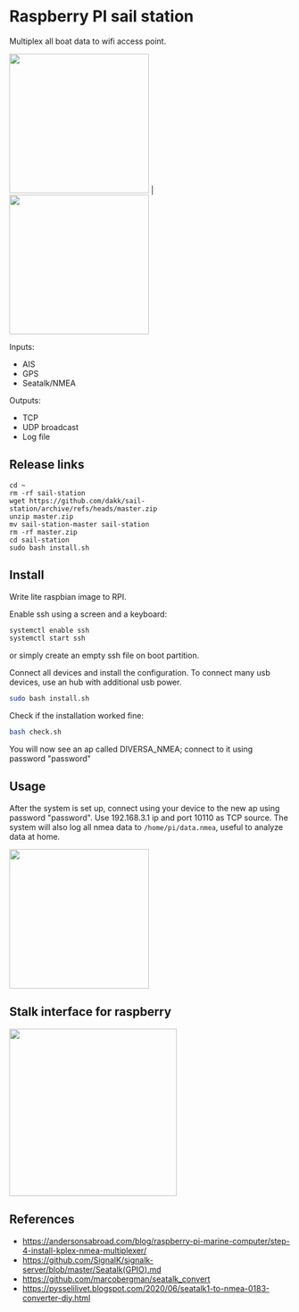 # Raspberry PI sail station

Multiplex all boat data to wifi access point.

<img src="https://user-images.githubusercontent.com/1060425/144998274-dc84c163-21de-4a79-884c-eac48d8ab764.jpg?s=150" height="250"> | <img src="https://user-images.githubusercontent.com/1060425/144998294-8879c9f1-f3ce-4b34-b867-25683005da76.jpg?s=150" height="250">

Inputs:
- AIS 
- GPS
- Seatalk/NMEA

Outputs:
- TCP
- UDP broadcast
- Log file


## Release links

```
cd ~
rm -rf sail-station
wget https://github.com/dakk/sail-station/archive/refs/heads/master.zip
unzip master.zip
mv sail-station-master sail-station
rm -rf master.zip
cd sail-station
sudo bash install.sh
```

## Install

Write lite raspbian image to RPI.

Enable ssh using a screen and a keyboard:

```bash
systemctl enable ssh
systemctl start ssh
```

or simply create an empty ssh file on boot partition.

Connect all devices and install the configuration. To connect many usb devices, use an hub with additional
usb power.

```bash
sudo bash install.sh
```

Check if the installation worked fine:

```bash
bash check.sh
```

You will now see an ap called DIVERSA_NMEA; connect to it using password "password"


## Usage

After the system is set up, connect using your device to the new ap using password "password". Use 192.168.3.1 ip and port 10110 as TCP source. 
The system will also log all nmea data to ```/home/pi/data.nmea```, useful to analyze data at home.

<img src="https://user-images.githubusercontent.com/1060425/144998326-00799f41-287e-4f48-927e-8e1be99fad2b.jpg" width="250px">


## Stalk interface for raspberry

<img src="https://user-images.githubusercontent.com/1060425/144998349-d8c1aecc-723a-491a-8f82-6e9ede4e8ee1.jpg" width="300px">


## References

- https://andersonsabroad.com/blog/raspberry-pi-marine-computer/step-4-install-kplex-nmea-multiplexer/
- https://github.com/SignalK/signalk-server/blob/master/Seatalk(GPIO).md
- https://github.com/marcobergman/seatalk_convert
- https://pysselilivet.blogspot.com/2020/06/seatalk1-to-nmea-0183-converter-diy.html

